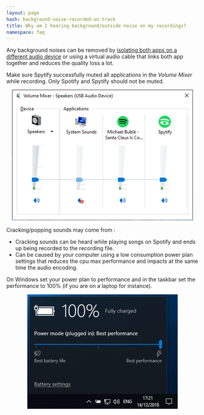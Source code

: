 ```yaml
---
layout: page
hash: background-noise-recorded-on-track
title: Why am I hearing background/outside noise on my recordings?
namespace: faq
---
```


Any background noises can be removed by [isolating both apps on a different audio device](./faq.html#isolate-spotify-audio-endpoint) or using a virtual audio cable that links both app together and reduces the quality loss a lot.

Make sure Spytify successfully muted all applications in the _Volume Mixer_ while recording. Only Spotify and Spytify should not be muted.

<p align="center"><img alt="Volume mixer muted other apps" src="./assets/images/faq_volume_mixer_mute.png" /></p>

Cracking/popping sounds may come from :

- Cracking sounds can be heard while playing songs on Spotify and ends up being recorded to the recording file.
- Can be caused by your computer using a low consumption power plan settings that reduces the cpu max performance and impacts at the same time the audio encoding.

On Windows set your power plan to performance and in the taskbar set the performance to 100% (if you are on a laptop for instance).

<p align="center"><img alt="Set power mode to Best performance" src="./assets/images/faq_performance.png" /></p>
